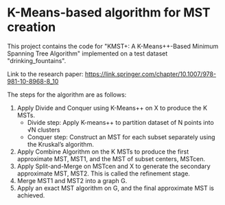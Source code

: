 # K-Means-based algorithm for MST creation

This project contains the code for "KMST+: A K-Means++-Based Minimum Spanning Tree Algorithm" implemented on a test dataset "drinking_fountains".

Link to the research paper: https://link.springer.com/chapter/10.1007/978-981-10-8968-8_10

The steps for the algorithm are as follows:
1) Apply Divide and Conquer using K-Means++ on X to produce the K MSTs.
    * Divide step: Apply K-means++ to partition dataset of N points into √N clusters
    * Conquer step: Construct an MST for each subset separately using the Kruskal’s algorithm.
2)  Apply Combine Algorithm on the K MSTs to produce the first approximate MST, MST1, and the MST of subset centers, MSTcen.
3)  Apply Split-and-Merge on MSTcen and X to generate the secondary approximate MST, MST2. This is called the refinement stage.
4)  Merge MST1 and MST2 into a graph G.
5)  Apply an exact MST algorithm on G, and the final approximate MST is achieved.
